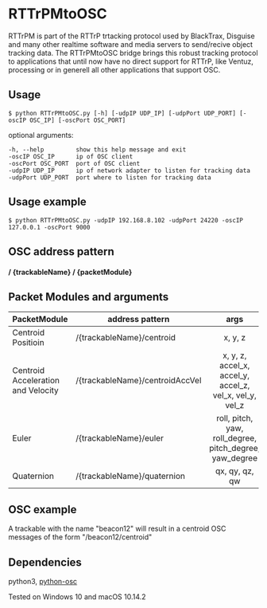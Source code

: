 # RTTrPMtoOSC
RTTrPM is part of the RTTrP trtacking protocol used by BlackTrax, Disguise and many other realtime software and media servers to send/recive object tracking data. The RTTrPMtoOSC bridge brings this robust tracking protocol to applications that until now have no direct support for RTTrP, like Ventuz, processing or in generell all other applications that support OSC.

## Usage 
```
$ python RTTrPMtoOSC.py [-h] [-udpIP UDP_IP] [-udpPort UDP_PORT] [-oscIP OSC_IP] [-oscPort OSC_PORT] 
```

optional arguments:

    -h, --help         show this help message and exit
    -oscIP OSC_IP      ip of OSC client
    -oscPort OSC_PORT  port of OSC client
    -udpIP UDP_IP      ip of network adapter to listen for tracking data
    -udpPort UDP_PORT  port where to listen for tracking data

## Usage example
```
$ python RTTrPMtoOSC.py -udpIP 192.168.8.102 -udpPort 24220 -oscIP 127.0.0.1 -oscPort 9000
```


## OSC address pattern

#### / {trackableName} / {packetModule}

## Packet Modules and arguments

|PacketModule| address pattern               | args           |
|------| -------------------- |:-------------:| 
|Centroid Positioin|/{trackableName}/centroid       | x, y, z     | 
|Centroid Acceleration and Velocity|/{trackableName}/centroidAccVel | x, y, z, accel_x, accel_y, accel_z, vel_x, vel_y, vel_z     |
|Euler|/{trackableName}/euler | roll, pitch, yaw, roll_degree, pitch_degree, yaw_degree    |
|Quaternion |/{trackableName}/quaternion     | qx, qy, qz, qw |

## OSC example
A trackable with the name "beacon12" will result in a centroid OSC messages of the form "/beacon12/centroid"

## Dependencies

python3, [python-osc](https://pypi.org/project/python-osc/)

Tested on Windows 10 and macOS 10.14.2
